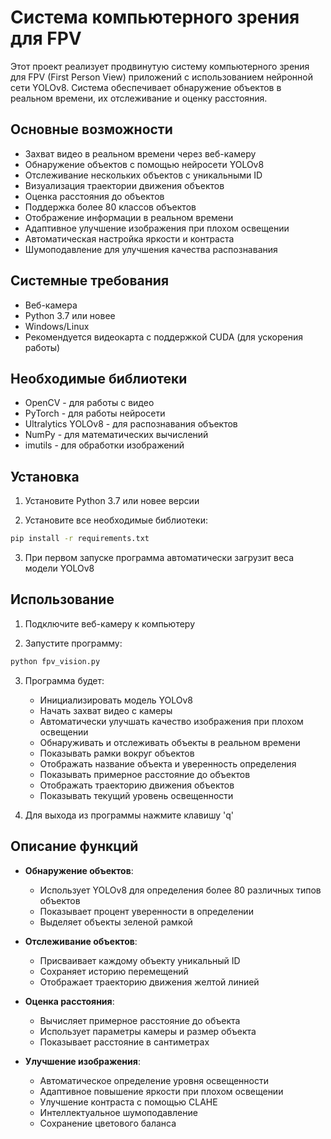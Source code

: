 # Система компьютерного зрения для FPV

Этот проект реализует продвинутую систему компьютерного зрения для FPV (First Person View) приложений с использованием нейронной сети YOLOv8. Система обеспечивает обнаружение объектов в реальном времени, их отслеживание и оценку расстояния.

## Основные возможности

- Захват видео в реальном времени через веб-камеру
- Обнаружение объектов с помощью нейросети YOLOv8
- Отслеживание нескольких объектов с уникальными ID
- Визуализация траектории движения объектов
- Оценка расстояния до объектов
- Поддержка более 80 классов объектов
- Отображение информации в реальном времени
- Адаптивное улучшение изображения при плохом освещении
- Автоматическая настройка яркости и контраста
- Шумоподавление для улучшения качества распознавания

## Системные требования

- Веб-камера
- Python 3.7 или новее
- Windows/Linux
- Рекомендуется видеокарта с поддержкой CUDA (для ускорения работы)

## Необходимые библиотеки

- OpenCV - для работы с видео
- PyTorch - для работы нейросети
- Ultralytics YOLOv8 - для распознавания объектов
- NumPy - для математических вычислений
- imutils - для обработки изображений

## Установка

1. Установите Python 3.7 или новее версии

2. Установите все необходимые библиотеки:
```bash
pip install -r requirements.txt
```

3. При первом запуске программа автоматически загрузит веса модели YOLOv8

## Использование

1. Подключите веб-камеру к компьютеру

2. Запустите программу:
```bash
python fpv_vision.py
```

3. Программа будет:
   - Инициализировать модель YOLOv8
   - Начать захват видео с камеры
   - Автоматически улучшать качество изображения при плохом освещении
   - Обнаруживать и отслеживать объекты в реальном времени
   - Показывать рамки вокруг объектов
   - Отображать название объекта и уверенность определения
   - Показывать примерное расстояние до объектов
   - Отображать траекторию движения объектов
   - Показывать текущий уровень освещенности

4. Для выхода из программы нажмите клавишу 'q'

## Описание функций

- **Обнаружение объектов**: 
  - Использует YOLOv8 для определения более 80 различных типов объектов
  - Показывает процент уверенности в определении
  - Выделяет объекты зеленой рамкой

- **Отслеживание объектов**: 
  - Присваивает каждому объекту уникальный ID
  - Сохраняет историю перемещений
  - Отображает траекторию движения желтой линией

- **Оценка расстояния**: 
  - Вычисляет примерное расстояние до объекта
  - Использует параметры камеры и размер объекта
  - Показывает расстояние в сантиметрах

- **Улучшение изображения**:
  - Автоматическое определение уровня освещенности
  - Адаптивное повышение яркости при плохом освещении
  - Улучшение контраста с помощью CLAHE
  - Интеллектуальное шумоподавление
  - Сохранение цветового баланса


